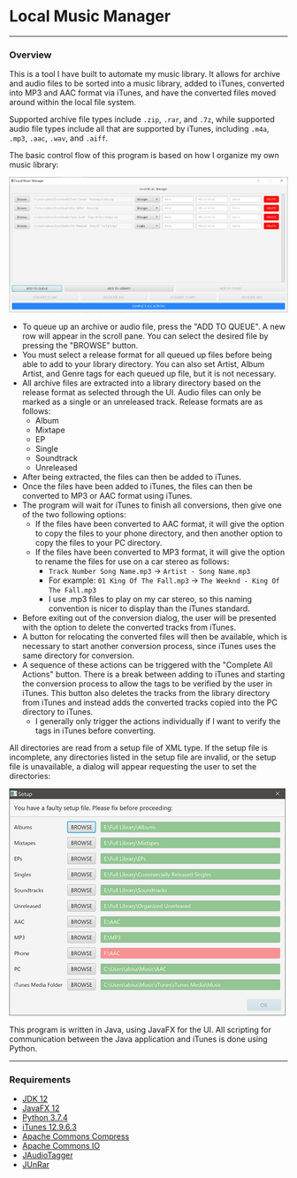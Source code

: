 # Local Music Manager
---

### Overview

This is a tool I have built to automate my music library. It allows for archive and audio files to be sorted into a music library, added to iTunes, converted into MP3 and AAC format via iTunes, and have the converted files moved around within the local file system.

Supported archive file types include `.zip`, `.rar`, and `.7z`, while supported audio file types include all that are supported by iTunes, including `.m4a`, `.mp3`, `.aac`, `.wav`, and `.aiff`.

The basic control flow of this program is based on how I organize my own music library:

![Main Screen](img/MainScreen.PNG)

* To queue up an archive or audio file, press the "ADD TO QUEUE". A new row will appear in the scroll pane. You can select the desired file by pressing the "BROWSE" button.
* You must select a release format for all queued up files before being able to add to your library directory. You can also set Artist, Album Artist, and Genre tags for each queued up file, but it is not necessary.
* All archive files are extracted into a library directory based on the release format as selected through the UI. Audio files can only be marked as a single or an unreleased track. Release formats are as follows:
  * Album
  * Mixtape
  * EP
  * Single
  * Soundtrack
  * Unreleased
* After being extracted, the files can then be added to iTunes.
* Once the files have been added to iTunes, the files can then be converted to MP3 or AAC format using iTunes.
* The program will wait for iTunes to finish all conversions, then give one of the two following options:
  * If the files have been converted to AAC format, it will give the option to copy the files to your phone directory, and then another option to copy the files to your PC directory.
  * If the files have been converted to MP3 format, it will give the option to rename the files for use on a car stereo as follows:
    * `Track Number Song Name.mp3` &rarr; `Artist - Song Name.mp3`
    * For example: `01 King Of The Fall.mp3` &rarr; `The Weeknd - King Of The Fall.mp3`
    * I use .mp3 files to play on my car stereo, so this naming convention is nicer to display than the iTunes standard.
* Before exiting out of the conversion dialog, the user will be presented with the option to delete the converted tracks from iTunes.
* A button for relocating the converted files will then be available, which is necessary to start another conversion process, since iTunes uses the same directory for conversion.
* A sequence of these actions can be triggered with the "Complete All Actions" button. There is a break between adding to iTunes and starting the conversion process to allow the tags to be verified by the user in iTunes. This button also deletes the tracks from the library directory from iTunes and instead adds the converted tracks copied into the PC directory to iTunes.
  * I generally only trigger the actions individually if I want to verify the tags in iTunes before converting.

All directories are read from a setup file of XML type. If the setup file is incomplete, any directories listed in the setup file are invalid, or the setup file is unavailable, a dialog will appear requesting the user to set the directories:

![Setup Dialog](img/SetupDialog.PNG)

This program is written in Java, using JavaFX for the UI. All scripting for communication between the Java application and iTunes is done using Python.

---

### Requirements

* [JDK 12](https://www.oracle.com/technetwork/java/javase/downloads/jdk12-downloads-5295953.html)
* [JavaFX 12](https://gluonhq.com/products/javafx/)
* [Python 3.7.4](https://www.python.org/downloads/release/)
* [iTunes 12.9.6.3](https://www.apple.com/itunes/download/)
* [Apache Commons Compress](https://commons.apache.org/proper/commons-compress/)
* [Apache Commons IO](https://commons.apache.org/proper/commons-io/)
* [JAudioTagger](http://www.jthink.net/jaudiotagger/)
* [JUnRar](https://github.com/edmund-wagner/junrar)